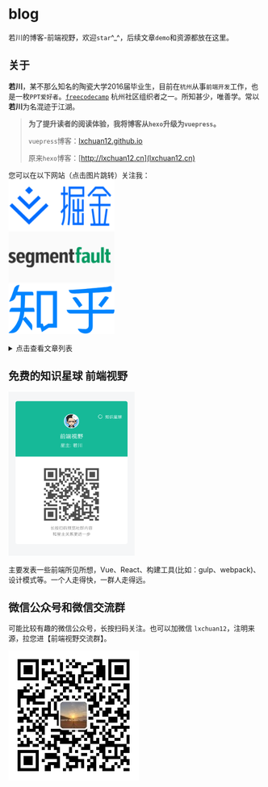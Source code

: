 # blog

若川的博客-前端视野，欢迎`star`^_^，后续文章`demo`和资源都放在这里。

## 关于

**若川**，某不那么知名的陶瓷大学2016届毕业生，目前在`杭州`从事`前端开发`工作，也是一枚`PPT爱好者`。[`freecodecamp`](https://www.freecodecamp.org/) 杭州社区组织者之一。所知甚少，唯善学。常以**若川**为名混迹于江湖。<br>

> **为了提升读者的阅读体验，我将博客从`hexo`升级为`vuepress`。**
>
> `vuepress`博客：[lxchuan12.github.io](https://lxchuan12.github.io)
>
> 原来`hexo`博客：[http://lxchuan12.cn](lxchuan12.cn)

您可以在以下网站（点击图片跳转）关注我：<br>
<a href="https://juejin.im/user/57974dc55bbb500063f522fd/posts" >
  <img src="./README-images/juejin.svg"  width="210px" height="100px" title="掘金专栏，欢迎关注～" alt="掘金专栏，欢迎关注～"/>
</a>
<br>
<a href="https://segmentfault.com/blog/lxchuan12" >
  <img src="./README-images/segmentfault.png"  width="210px" height="100px" title="segmentfault专栏，欢迎关注～" alt="segmentfault专栏，欢迎关注～"/>
</a>
<br>
<a href="https://zhuanlan.zhihu.com/lxchuan12" >
  <img src="./README-images/zhihu.png"  width="210px" height="100px" title="知乎前端视野专栏，欢迎关注～" alt="知乎前端视野专栏，欢迎关注～"/>
</a>

<details>
<summary>点击查看文章列表</summary>

## 文章列表（掘金或sf链接地址，建议在新标签页打开）

- 12.[面试官问：JS的继承](https://juejin.im/post/5c433e216fb9a049c15f841b)，资源和图片放在[`inherit`](https://github.com/lxchuan12/blog/tree/master/inherit)目录下。

- 11.[面试官问：JS的this指向](https://juejin.im/post/5c0c87b35188252e8966c78a)

- 10.[面试官问：能否模拟实现JS的call和apply方法](https://juejin.im/post/5bf6c79bf265da6142738b29)

- 9.[面试官问：能否模拟实现JS的bind方法](https://juejin.im/post/5bec4183f265da616b1044d7)

- 8.[面试官问：能否模拟实现JS的new操作符](https://juejin.im/post/5bde7c926fb9a049f66b8b52)

- 7.[前端使用puppeteer 爬虫生成《React.js 小书》PDF并合并](https://juejin.im/post/5b86732451882542af1c8082)

- 6.[分析vue-cli@2.9.3 搭建的webpack项目工程](https://juejin.im/post/5b1df3d76fb9a01e6c0b439b)

- 5.[oh my zsh 和 windows git bash 设置别名提高效率](https://juejin.im/post/5b1408955188257d7541b07c)

- 4.[vue 2.x项目 vue-qriously 生成二维码并下载、cliploard复制粘贴](https://juejin.im/post/5afc0d3b6fb9a07a9d70858a)

- 3.[分享百度网盘下载搜索神器和一些实用浏览器插件](https://segmentfault.com/a/1190000015638797)

- 2.[JavaScript 对象所有API解析](https://segmentfault.com/a/1190000010753942)

- 1.[《JavaScript语言精粹 修订版》 读书笔记](https://segmentfault.com/a/1190000010313101)

</details>

## 免费的知识星球 前端视野

<img src="./README-images/zsxq.png"  width="250px" height="325px" title="前端视野知识星球" alt="前端视野知识星球"/>

主要发表一些前端所见所想，Vue、React、构建工具(比如：gulp、webpack)、设计模式等。一个人走得快，一群人走得远。

## 微信公众号和微信交流群

可能比较有趣的微信公众号，长按扫码关注。也可以加微信 `lxchuan12`，注明来源，拉您进【前端视野交流群】。

![若川视野](./docs/about/wechat-official-accounts-mini.jpg)
